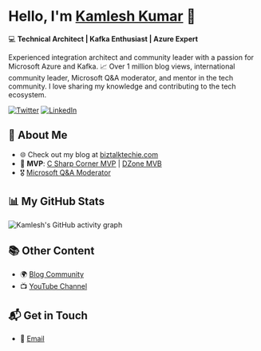 # Hello, I'm [Kamlesh Kumar](https://www.linkedin.com/in/kamlesh-kumar-1905/) 👋

💻 **Technical Architect | Kafka Enthusiast | Azure Expert**

Experienced integration architect and community leader with a passion for Microsoft Azure and Kafka. 📈 Over 1 million blog views, international community leader, Microsoft Q&A moderator, and mentor in the tech community. I love sharing my knowledge and contributing to the tech ecosystem.

[![Twitter](https://img.shields.io/twitter/follow/kkjha00007?style=social)](https://twitter.com/kkjha00007)
[![LinkedIn](https://img.shields.io/badge/LinkedIn-0077B5?style=for-the-badge&logo=linkedin&logoColor=white)](https://www.linkedin.com/in/kamlesh-kumar-1905/)

## 🚀 About Me

- 🌐 Check out my blog at [biztalktechie.com](https://biztalktechie.com/)
- 🏅 **MVP**: [C Sharp Corner MVP](https://www.c-sharpcorner.com/members/kamlesh-kumar32) | [DZone MVB](https://dzone.com/users/3197602/kkjha00007.html)
- 🎖️ [Microsoft Q&A Moderator](https://learn.microsoft.com/en-us/users/kamleshkumar/)

## 📊 My GitHub Stats
<!---
Need to check why api is not working
| My GitHub Statistics | Top Languages |
| --- | --- |
| ![Kamlesh's GitHub stats](https://github-readme-stats.vercel.app/api/?username=kkjha00007&show_icons=true&count_private=true&theme=Gradient) | ![Kamlesh's Language Stats](https://github-readme-stats.vercel.app/api/top-langs/?username=kkjha00007&layout=compact&theme=radical) |
-->
![Kamlesh's GitHub activity graph](https://github-readme-activity-graph.vercel.app/graph?username=kkjha00007&bg_color=fffff0&color=708090&line=24292e&point=24292e&area=true&hide_border=true)

## 📚 Other Content

- 🌍 [Blog Community](https://biztalktechie.com/community/)
- 📺 [YouTube Channel](https://www.youtube.com/channel/UC9tG_G1StzMFpffY_XyZIdw?sub_confirmation=1)

## 📬 Get in Touch

- 📧 [Email](mailto:KKumar@biztalktechie.com)
